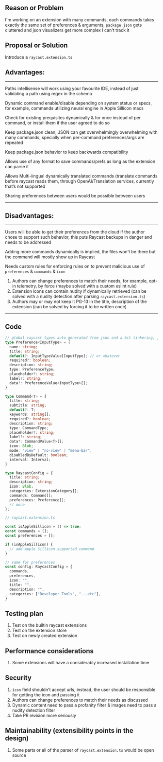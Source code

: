 ## Reason or Problem
I'm working on an extension with many commands, each commands takes exactly the same set of preferences & arguments, `package.json` gets cluttered and json visualizers get more complex I can't track it


## Proposal or Solution
Introduce a `raycast.extension.ts`

## Advantages:

---
Paths intellisense will work using your favourite IDE, instead of just validating a path using regex in the schema

Dynamic command enable/disable depending on system status or specs, for example, commands utilizing neural engine in Apple Sillicon macs

Check for existing prequisites dynamically & for once instead of per command, or install them if the user agreed to do so

Keep package.json clean, JSON can get overwhelmingly overwhelming with many commands, specially when per-command preferences/args are repeated

Keep package.json behavior to keep backwards compatibility

Allows use of any format to save commands/prefs as long as the extension can parse it

Allows Multi-lingual dynamically translated commands (translate commands before raycast reads them, through OpenAI/Translation services, currently that’s not supported

Sharing preferences between users would be possible between users

---

## Disadvantages:

---
Users will be able to get their preferences from the cloud if the author chose to support such behavior, this puts Raycast backups in danger and needs to be addressed

Adding more commands dynamically is implied, the files won't be there but the command will mostly show up in Raycast

Needs custom rules for enforcing rules on to prevent malicious use of `preferences` & `commands` & `icon`
1. Authors can change preferences to match their needs, for example, opt-in telemetry, by force (maybe solved with a custom eslint rule)
2. Extension icons can contain nudity if dynamically retrieved (can be solved with a nudity detection after parsing `raycast.extension.ts`)
3. Authors may or may not keep it PG-13 in the title, description of the extension (can be solved by forcing it to be written once)

---

## Code

```typescript
// global raycast types auto generated from json and a bit tinkering, just for proving the point
type Preference<InputType> = {
  name: string;
  title: string;
  default?: InputTypeValue[InputType]; // or whatever
  required?: boolean;
  description: string;
  type: PreferenceType;
  placeholder?: string;
  label?: string;
  data?: PreferenceValue<InputType>[];
}

type Command<T> = {
  title: string;
  subtitle: string;
  default?: T;
  keywords: string[];
  required?: boolean;
  description: string;
  type: CommandType;
  placeholder?: string;
  label?: string;
  data?: CommandValue<T>[];
  icon: Blob;
  mode: "view" | "no-view" | "menu-bar",
  disabledByDefault: boolean;
  interval: Interval;
}

type RaycastConfig = {
  title: string;
  description: string;
  icon: Blob;
  categories: ExtensionCategory[];
  commands: Command[];
  preferences: Preference[];
  // more
};

```
```typescript
// raycast.extension.ts

const isAppleSillicon = () => true;
const commands = [];
const preferences = [];

if (isAppleSillicon) {
  // add Apple Sillicon supported command
}

// same for preferences
const config: RaycastConfig = {
  commands,
  preferences,
  icon: "",
  title: "",
  description: "",
  categories: ["Developer Tools", "...etc"],
}
```

## Testing plan

1. Test on the builtin raycast extensions
2. Test on the extension store
3. Test on newly created extension


## Performance considerations

1. Some extensions will have a considerably increased installation time

## Security

1. `icon` field shouldn't accept urls, instead, the user should be responsible for getting the icon and passing it
2. Authors can change preferences to match their needs as discussed
3. Dynamic content need to pass a profanity filter & images need to pass a nudity detection filter
4. Take PR revision more seriously

## Maintainability (extensibility points in the design)

1. Some parts or all of the parser of `raycast.extension.ts` would be open source